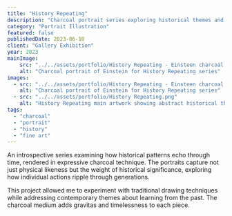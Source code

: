 ```yaml
---
title: "History Repeating"
description: "Charcoal portrait series exploring historical themes and the cyclical nature of human experience."
category: "Portrait Illustration"
featured: false
publishedDate: 2023-06-10
client: "Gallery Exhibition"
year: 2023
mainImage:
    src: "../../assets/portfolio/History Repeating - Einsteen charcoal.png"
    alt: "Charcoal portrait of Einstein for History Repeating series"
images:
  - src: "../../assets/portfolio/History Repeating - Einsteen charcoal.png"
    alt: "Charcoal portrait of Einstein for History Repeating series"
  - src: "../../assets/portfolio/History Repeating.png"
    alt: "History Repeating main artwork showing abstract historical themes"
tags:
  - "charcoal"
  - "portrait"
  - "history"
  - "fine art"
---
```


An introspective series examining how historical patterns echo through time, rendered in expressive charcoal technique. The portraits capture not just physical likeness but the weight of historical significance, exploring how individual actions ripple through generations.

This project allowed me to experiment with traditional drawing techniques while addressing contemporary themes about learning from the past. The charcoal medium adds gravitas and timelessness to each piece.